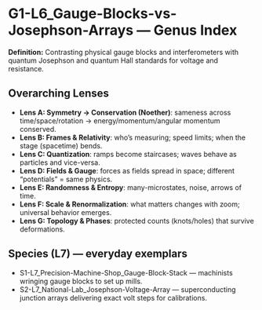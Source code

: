 # G1-L6_Gauge-Blocks-vs-Josephson-Arrays — Genus Index
**Definition:** Contrasting physical gauge blocks and interferometers with quantum Josephson and quantum Hall standards for voltage and resistance.
## Overarching Lenses

- **Lens A: Symmetry -> Conservation (Noether)**: sameness across time/space/rotation → energy/momentum/angular momentum conserved.
- **Lens B: Frames & Relativity**: who’s measuring; speed limits; when the stage (spacetime) bends.
- **Lens C: Quantization**: ramps become staircases; waves behave as particles and vice-versa.
- **Lens D: Fields & Gauge**: forces as fields spread in space; different “potentials” = same physics.
- **Lens E: Randomness & Entropy**: many-microstates, noise, arrows of time.
- **Lens F: Scale & Renormalization**: what matters changes with zoom; universal behavior emerges.
- **Lens G: Topology & Phases**: protected counts (knots/holes) that survive deformations.

## Species (L7) — everyday exemplars
- S1-L7_Precision-Machine-Shop_Gauge-Block-Stack — machinists wringing gauge blocks to set up mills.
- S2-L7_National-Lab_Josephson-Voltage-Array — superconducting junction arrays delivering exact volt steps for calibrations.
